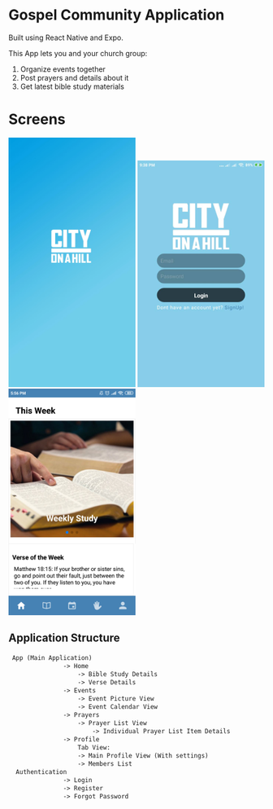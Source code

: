 # Gospel Community Application 

Built using React Native and Expo.

This App lets you and your church group:
1. Organize events together
2. Post prayers and details about it
3. Get latest bible study materials

# Screens
<p float="left">
   <img src="assets/splashimage.jpg" width="250px" />
  <img src="images/frontLoginScreen.jpg" width="250px" /> 
  <img src="images/homeScreen.png" width="250px" />
</p>

## Application Structure
```
 App (Main Application)
               -> Home
                   -> Bible Study Details 
                   -> Verse Details
               -> Events
                   -> Event Picture View
                   -> Event Calendar View
               -> Prayers
                   -> Prayer List View
                       -> Individual Prayer List Item Details
               -> Profile
                   Tab View:
                   -> Main Profile View (With settings)
                   -> Members List
  Authentication 
               -> Login
               -> Register
               -> Forgot Password
```


